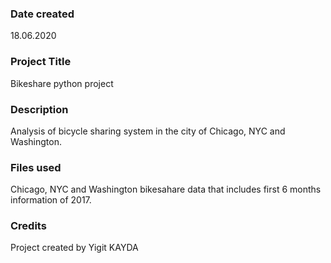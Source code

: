 ### Date created
18.06.2020

### Project Title
Bikeshare python project

### Description
Analysis of bicycle sharing system in the city of Chicago, NYC and Washington.

### Files used
Chicago, NYC and Washington bikesahare data that includes first 6 months information of 2017.

### Credits
Project created by Yigit KAYDA

